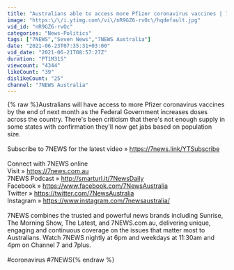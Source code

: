 ```yaml
---
title: "Australians able to access more Pfizer coronavirus vaccines | 7NEWS"
image: "https:\/\/i.ytimg.com\/vi\/nR9GZ6-rvOc\/hqdefault.jpg"
vid_id: "nR9GZ6-rvOc"
categories: "News-Politics"
tags: ["7NEWS","Seven News","7NEWS Australia"]
date: "2021-06-23T07:35:31+03:00"
vid_date: "2021-06-21T08:57:27Z"
duration: "PT1M31S"
viewcount: "4344"
likeCount: "39"
dislikeCount: "25"
channel: "7NEWS Australia"
---
```

{% raw %}Australians will have access to more Pfizer coronavirus vaccines by the end of next month as the Federal Government increases doses across the country. There's been criticism that there's not enough supply in some states with confirmation they'll now get jabs based on population size.<br /><br />Subscribe to 7NEWS for the latest video » <a rel="nofollow" target="blank" href="https://7news.link/YTSubscribe">https://7news.link/YTSubscribe</a><br /><br />Connect with 7NEWS online<br />Visit » <a rel="nofollow" target="blank" href="https://7news.com.au">https://7news.com.au</a><br />7NEWS Podcast » <a rel="nofollow" target="blank" href="http://smarturl.it/7NewsDaily">http://smarturl.it/7NewsDaily</a><br />Facebook » <a rel="nofollow" target="blank" href="https://www.facebook.com/7NewsAustralia">https://www.facebook.com/7NewsAustralia</a><br />Twitter » <a rel="nofollow" target="blank" href="https://twitter.com/7NewsAustralia">https://twitter.com/7NewsAustralia</a><br />Instagram » <a rel="nofollow" target="blank" href="https://www.instagram.com/7newsaustralia/">https://www.instagram.com/7newsaustralia/</a> <br /><br />7NEWS combines the trusted and powerful news brands including Sunrise, The Morning Show, The Latest, and 7NEWS.com.au, delivering unique, engaging and continuous coverage on the issues that matter most to Australians. Watch 7NEWS nightly at 6pm and weekdays at 11:30am and 4pm on Channel 7 and 7plus.<br /><br />#coronavirus #7NEWS{% endraw %}
